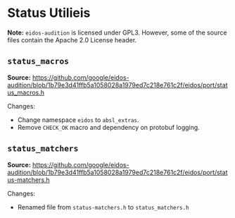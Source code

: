 # Status Utilieis

**Note:** `eidos-audition` is licensed under GPL3. However, some of the source
files contain the Apache 2.0 License header.

## `status_macros`

**Source:** https://github.com/google/eidos-audition/blob/1b79e3d41ffb5a1058028a1979ed7c218e761c2f/eidos/port/status_macros.h

Changes:

 * Change namespace `eidos` to `absl_extras`.
 * Remove `CHECK_OK` macro and dependency on protobuf logging.

## `status_matchers`

**Source:** https://github.com/google/eidos-audition/blob/1b79e3d41ffb5a1058028a1979ed7c218e761c2f/eidos/port/status-matchers.h

Changes:

 * Renamed file from `status-matchers.h` to `status_matchers.h`
